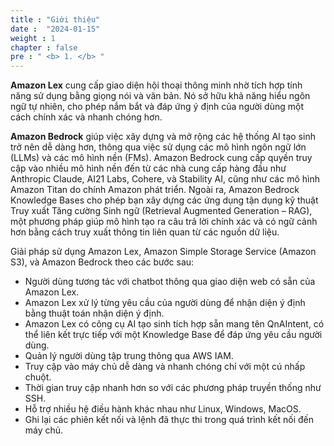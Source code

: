 ```yaml
---
title : "Giới thiệu"
date :  "2024-01-15" 
weight : 1 
chapter : false
pre : " <b> 1. </b> "
---
```

**Amazon Lex** cung cấp giao diện hội thoại thông minh nhờ tích hợp tính năng sử dụng bằng giọng nói và văn bản. Nó sở hữu khả năng hiểu ngôn ngữ tự nhiên, cho phép nắm bắt và đáp ứng ý định của người dùng một cách chính xác và nhanh chóng hơn.

**Amazon Bedrock** giúp việc xây dựng và mở rộng các hệ thống AI tạo sinh trở nên dễ dàng hơn, thông qua việc sử dụng các mô hình ngôn ngữ lớn (LLMs) và các mô hình nền (FMs). Amazon Bedrock cung cấp quyền truy cập vào nhiều mô hình nền đến từ các nhà cung cấp hàng đầu như Anthropic Claude, AI21 Labs, Cohere, và Stability AI, cũng như các mô hình Amazon Titan do chính Amazon phát triển. Ngoài ra, Amazon Bedrock Knowledge Bases cho phép bạn xây dựng các ứng dụng tận dụng kỹ thuật Truy xuất Tăng cường Sinh ngữ (Retrieval Augmented Generation – RAG), một phương pháp giúp mô hình tạo ra câu trả lời chính xác và có ngữ cảnh hơn bằng cách truy xuất thông tin liên quan từ các nguồn dữ liệu.

Giải pháp sử dụng Amazon Lex, Amazon Simple Storage Service (Amazon S3), và Amazon Bedrock theo các bước sau:

- Người dùng tương tác với chatbot thông qua giao diện web có sẵn của Amazon Lex.
- Amazon Lex xử lý từng yêu cầu của người dùng để nhận diện ý định bằng thuật toán nhận diện ý định.
- Amazon Lex có công cụ AI tạo sinh tích hợp sẵn mang tên QnAIntent, có thể liên kết trực tiếp với một Knowledge Base để đáp ứng yêu cầu người dùng.
- Quản lý người dùng tập trung thông qua AWS IAM.
- Truy cập vào máy chủ dễ dàng và nhanh chóng chỉ với một cú nhấp chuột.
- Thời gian truy cập nhanh hơn so với các phương pháp truyền thống như SSH.
- Hỗ trợ nhiều hệ điều hành khác nhau như Linux, Windows, MacOS.
- Ghi lại các phiên kết nối và lệnh đã thực thi trong quá trình kết nối đến máy chủ.


